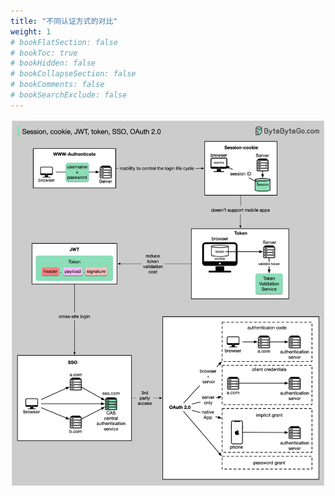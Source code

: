 ```yaml
---
title: "不同认证方式的对比"
weight: 1
# bookFlatSection: false
# bookToc: true
# bookHidden: false
# bookCollapseSection: false
# bookComments: false
# bookSearchExclude: false
---
```


![不同认证方式的对比](/img/security/authentication-types-compare.jfif)
